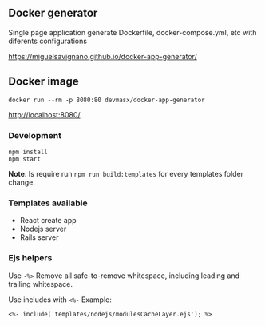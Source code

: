 ## Docker generator

Single page application generate Dockerfile, docker-compose.yml, etc with diferents configurations

https://miguelsavignano.github.io/docker-app-generator/

## Docker image

```
docker run --rm -p 8080:80 devmasx/docker-app-generator
```

[http://localhost:8080/](http://localhost:8080/)
### Development

```
npm install
npm start
```

**Note**: Is require run `npm run build:templates` for every templates folder change.

### Templates available

- React create app
- Nodejs server
- Rails server

### Ejs helpers

Use `-%>` Remove all safe-to-remove whitespace, including leading and trailing whitespace.

Use includes with `<%-` Example:

```
<%- include('templates/nodejs/modulesCacheLayer.ejs'); %>
```

